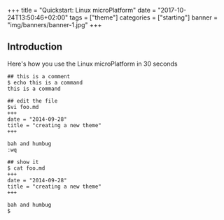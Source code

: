 +++
title = "Quickstart: Linux microPlatform"
date = "2017-10-24T13:50:46+02:00"
tags = ["theme"]
categories = ["starting"]
banner = "img/banners/banner-1.jpg"
+++

## Introduction

Here's how you use the Linux microPlatform in 30 seconds

```
## this is a comment
$ echo this is a command
this is a command

## edit the file
$vi foo.md
+++
date = "2014-09-28"
title = "creating a new theme"
+++

bah and humbug
:wq

## show it
$ cat foo.md
+++
date = "2014-09-28"
title = "creating a new theme"
+++

bah and humbug
$
```
